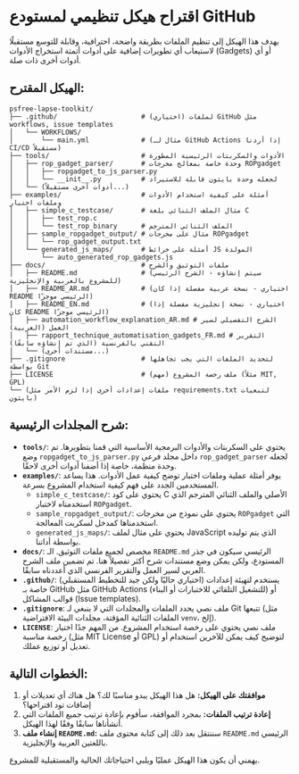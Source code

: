 # اقتراح هيكل تنظيمي لمستودع GitHub

يهدف هذا الهيكل إلى تنظيم الملفات بطريقة واضحة، احترافية، وقابلة للتوسع مستقبلًا لاستيعاب أي تطويرات إضافية على أدوات أتمتة استخراج الأدوات (Gadgets) أو أي أدوات أخرى ذات صلة.

## الهيكل المقترح:

```
psfree-lapse-toolkit/
├── .github/                     # (اختياري) لملفات GitHub مثل workflows, issue templates
│   └── WORKFLOWS/
│       └── main.yml             # (مثال لـ GitHub Actions إذا أردنا CI/CD مستقبلاً)
├── tools/                       # الأدوات والسكربتات الرئيسية المطورة
│   ├── rop_gadget_parser/       # وحدة خاصة بمعالج مخرجات ROPgadget
│   │   ├── ropgadget_to_js_parser.py
│   │   └── __init__.py          # لجعله وحدة بايثون قابلة للاستيراد
│   └── (أدوات أخرى مستقبلاً...)
├── examples/                    # أمثلة على كيفية استخدام الأدوات وملفات اختبار
│   ├── simple_c_testcase/       # مثال الملف الثنائي بلغة C
│   │   ├── test_rop.c
│   │   └── test_rop_binary      # الملف الثنائي المترجم
│   ├── sample_ropgadget_output/ # مثال على مخرجات ROPgadget
│   │   └── rop_gadget_output.txt
│   └── generated_js_maps/       # أمثلة على خرائط JS المولدة
│       └── auto_generated_rop_gadgets.js
├── docs/                        # ملفات التوثيق والشرح
│   ├── README.md                # (سيتم إنشاؤه - الشرح الرئيسي للمشروع بالعربية والإنجليزية)
│   ├── README_AR.md             # (اختياري - نسخة عربية مفصلة إذا كان README الرئيسي موجزًا)
│   ├── README_EN.md             # (اختياري - نسخة إنجليزية مفصلة إذا كان README الرئيسي موجزًا)
│   ├── automation_workflow_explanation_AR.md # الشرح التفصيلي لسير العمل (العربية)
│   ├── rapport_technique_automatisation_gadgets_FR.md # التقرير التقني بالفرنسية (الذي تم إنشاؤه سابقًا)
│   └── (مستندات أخرى...)
├── .gitignore                   # لتحديد الملفات التي يجب تجاهلها بواسطة Git
├── LICENSE                      # (مهم) ملف رخصة المشروع (مثلاً MIT, GPL)
└── (ملفات إعدادات أخرى إذا لزم الأمر مثل requirements.txt لتبعيات بايثون)
```

## شرح المجلدات الرئيسية:

*   **`tools/`**: يحتوي على السكربتات والأدوات البرمجية الأساسية التي قمنا بتطويرها. تم وضع `ropgadget_to_js_parser.py` داخل مجلد فرعي `rop_gadget_parser` لجعله وحدة منظمة، خاصة إذا أضفنا أدوات أخرى لاحقًا.
*   **`examples/`**: يوفر أمثلة عملية وملفات اختبار توضح كيفية عمل الأدوات. هذا يساعد المستخدمين الجدد على فهم كيفية استخدام المشروع بسرعة.
    *   `simple_c_testcase/`: يحتوي على كود C الأصلي والملف الثنائي المترجم الذي استخدمناه لاختبار `ROPgadget`.
    *   `sample_ropgadget_output/`: يحتوي على نموذج من مخرجات `ROPgadget` التي استخدمناها كمدخل لسكربت المعالجة.
    *   `generated_js_maps/`: يحتوي على مثال لملف JavaScript الذي يتم توليده بواسطة أداتنا.
*   **`docs/`**: مخصص لجميع ملفات التوثيق. الـ `README.md` الرئيسي سيكون في جذر المستودع، ولكن يمكن وضع مستندات شرح أكثر تفصيلاً هنا. تم تضمين ملف الشرح العربي لسير العمل والتقرير الفرنسي الذي أعددناه سابقًا.
*   **`.github/`**: (اختياري حاليًا ولكن جيد للتخطيط المستقبلي) يستخدم لتهيئة إعدادات خاصة بـ GitHub مثل GitHub Actions (للتشغيل التلقائي للاختبارات أو البناء) أو قوالب المشاكل (Issue templates).
*   **`.gitignore`**: ملف نصي يحدد الملفات والمجلدات التي لا ينبغي لـ Git تتبعها (مثل الملفات الثنائية المؤقتة، مجلدات البيئة الافتراضية `venv`، إلخ).
*   **`LICENSE`**: ملف نصي يحتوي على رخصة استخدام المشروع. من المهم جدًا اختيار رخصة مناسبة (مثل MIT License أو GPL) لتوضيح كيف يمكن للآخرين استخدام أو تعديل أو توزيع عملك.

## الخطوات التالية:

1.  **موافقتك على الهيكل:** هل هذا الهيكل يبدو مناسبًا لك؟ هل هناك أي تعديلات أو إضافات تود اقتراحها؟
2.  **إعادة ترتيب الملفات:** بمجرد الموافقة، سأقوم بإعادة ترتيب جميع الملفات التي أنشأناها سابقًا وفقًا لهذا الهيكل.
3.  **إنشاء ملف `README.md`:** سننتقل بعد ذلك إلى كتابة محتوى ملف `README.md` الرئيسي باللغتين العربية والإنجليزية.

يهمني أن يكون هذا الهيكل عمليًا ويلبي احتياجاتك الحالية والمستقبلية للمشروع.
